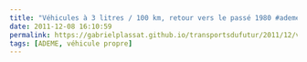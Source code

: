 ```yaml
---
title: "Véhicules à 3 litres / 100 km, retour vers le passé 1980 #ademe #afme"
date: 2011-12-08 16:10:59
permalink: https://gabrielplassat.github.io/transportsdufutur/2011/12/vehicules-a-3-litres-100-km-retour-vers-le-passe-1980-ademe-afme.html
tags: [ADEME, véhicule propre]
---
```


<p>     </p>
